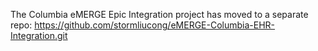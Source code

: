 The Columbia eMERGE Epic Integration project has moved to a separate repo: https://github.com/stormliucong/eMERGE-Columbia-EHR-Integration.git
